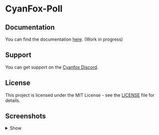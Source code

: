 # CyanFox-Poll

## Documentation

You can find the documentation [here](https://docs.cyanfox.de/docs/cyanfox-poll). (Work in progress)

## Support
You can get support on the [Cyanfox Discord](https://discord.cyanfox.de).

## License

This project is licensed under the MIT License - see the [LICENSE](LICENSE) file for details.

## Screenshots
<details>
<summary>Show</summary>
<img src="assets/create_poll.png">
<img src="assets/find_poll.png">
<img src="assets/poll_admin.png">
<img src="assets/poll_vote.png">
</details>
